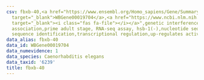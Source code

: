 ```yaml
---
csv: fbxb-40,<a href="https://www.ensembl.org/Homo_sapiens/Gene/Summary?db=core;g=WBGene00019704"
  target="_blank">WBGene00019704</a>,<a href="https://www.ncbi.nlm.nih.gov/pubmed/30894454"
  target="_blank"><i class="fas fa-file"></i></a>",genetic interference,functional
  association,prime adult stage, RNA-seq assay, hsb-1(-),nucleotide sequence identification,nucleotide
  sequence identification,transcriptional regulation,up-regulates activity
data_alias: fbxb-40
data_id: WBGene00019704
data_numevidence: 1
data_species: Caenorhabditis elegans
data_taxid: '6239'
title: fbxb-40
---
```


